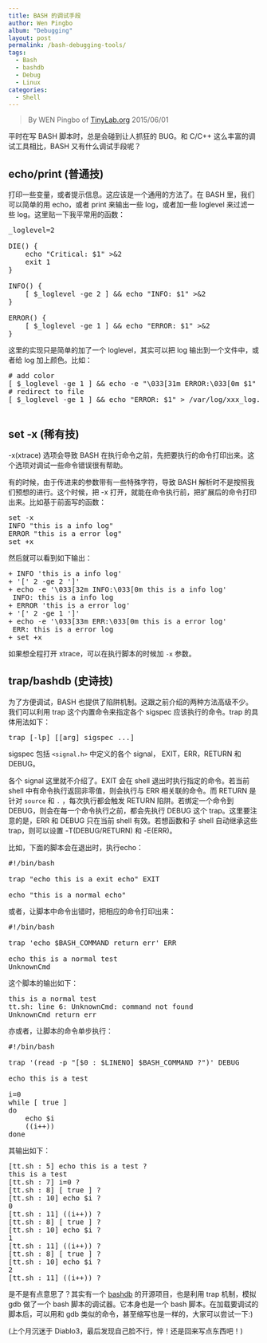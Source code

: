 ```yaml
---
title: BASH 的调试手段
author: Wen Pingbo
album: "Debugging"
layout: post
permalink: /bash-debugging-tools/
tags:
  - Bash
  - bashdb
  - Debug
  - Linux
categories:
  - Shell
---
```


> By WEN Pingbo of [TinyLab.org][1]
> 2015/06/01

平时在写 BASH 脚本时，总是会碰到让人抓狂的 BUG。和 C/C++ 这么丰富的调试工具相比，BASH 又有什么调试手段呢？


## echo/print (普通技)

打印一些变量，或者提示信息。这应该是一个通用的方法了。在 BASH 里，我们可以简单的用 echo，或者 print 来输出一些 log，或者加一些 loglevel 来过滤一些 log。这里贴一下我平常用的函数：

<pre>_loglevel=2

DIE() {
    echo "Critical: $1" >&#038;2
    exit 1
}

INFO() {
    [ $_loglevel -ge 2 ] &#038;&#038; echo "INFO: $1" >&#038;2
}

ERROR() {
    [ $_loglevel -ge 1 ] &#038;&#038; echo "ERROR: $1" >&#038;2
}
</pre>

<!-- more -->

这里的实现只是简单的加了一个 loglevel，其实可以把 log 输出到一个文件中，或者给 log 加上颜色。比如：

<pre># add color
[ $_loglevel -ge 1 ] &#038;&#038; echo -e "\033[31m ERROR:\033[0m $1" >&#038;2
# redirect to file
[ $_loglevel -ge 1 ] &#038;&#038; echo "ERROR: $1" > /var/log/xxx_log.$BASHPID

</pre>

## set -x (稀有技)

-x(xtrace) 选项会导致 BASH 在执行命令之前，先把要执行的命令打印出来。这个选项对调试一些命令错误很有帮助。

有的时候，由于传进来的参数带有一些特殊字符，导致 BASH 解析时不是按照我们预想的进行。这个时候，把 -x 打开，就能在命令执行前，把扩展后的命令打印出来。比如基于前面写的函数：

<pre>set -x
INFO "this is a info log"
ERROR "this is a error log"
set +x
</pre>

然后就可以看到如下输出：

<pre>+ INFO 'this is a info log'
+ '[' 2 -ge 2 ']'
+ echo -e '\033[32m INFO:\033[0m this is a info log'
 INFO: this is a info log
+ ERROR 'this is a error log'
+ '[' 2 -ge 1 ']'
+ echo -e '\033[33m ERR:\033[0m this is a error log'
 ERR: this is a error log
+ set +x
</pre>

如果想全程打开 xtrace，可以在执行脚本的时候加 `-x` 参数。

## trap/bashdb (史诗技)

为了方便调试，BASH 也提供了陷阱机制。这跟之前介绍的两种方法高级不少。我们可以利用 trap 这个内置命令来指定各个 sigspec 应该执行的命令。trap 的具体用法如下：

<pre>trap [-lp] [[arg] sigspec ...]
</pre>

sigspec 包括 `<signal.h>` 中定义的各个 signal， EXIT，ERR，RETURN 和 DEBUG。

各个 signal 这里就不介绍了。EXIT 会在 shell 退出时执行指定的命令。若当前 shell 中有命令执行返回非零值，则会执行与 ERR 相关联的命令。而 RETURN 是针对 `source` 和 `.` ，每次执行都会触发 RETURN 陷阱。若绑定一个命令到 DEBUG，则会在每一个命令执行之前，都会先执行 DEBUG 这个 trap。这里要注意的是，ERR 和 DEBUG 只在当前 shell 有效。若想函数和子 shell 自动继承这些 trap，则可以设置 -T(DEBUG/RETURN) 和 -E(ERR)。

比如，下面的脚本会在退出时，执行echo：

<pre>#!/bin/bash

trap "echo this is a exit echo" EXIT

echo "this is a normal echo"
</pre>

或者，让脚本中命令出错时，把相应的命令打印出来：

<pre>#!/bin/bash

trap 'echo $BASH_COMMAND return err' ERR

echo this is a normal test
UnknownCmd
</pre>

这个脚本的输出如下：

<pre>this is a normal test
tt.sh: line 6: UnknownCmd: command not found
UnknownCmd return err
</pre>

亦或者，让脚本的命令单步执行：

<pre>#!/bin/bash

trap '(read -p "[$0 : $LINENO] $BASH_COMMAND ?")' DEBUG

echo this is a test

i=0
while [ true ]
do
    echo $i
    ((i++))
done
</pre>

其输出如下：

<pre>[tt.sh : 5] echo this is a test ?
this is a test
[tt.sh : 7] i=0 ?
[tt.sh : 8] [ true ] ?
[tt.sh : 10] echo $i ?
0
[tt.sh : 11] ((i++)) ?
[tt.sh : 8] [ true ] ?
[tt.sh : 10] echo $i ?
1
[tt.sh : 11] ((i++)) ?
[tt.sh : 8] [ true ] ?
[tt.sh : 10] echo $i ?
2
[tt.sh : 11] ((i++)) ?
</pre>

是不是有点意思了？其实有一个 [bashdb][2] 的开源项目，也是利用 trap 机制，模拟 gdb 做了一个 bash 脚本的调试器。它本身也是一个 bash 脚本。在加载要调试的脚本后，可以用和 gdb 类似的命令，甚至缩写也是一样的，大家可以尝试一下:)

(上个月沉迷于 Diablo3，最后发现自己脸不行，悴！还是回来写点东西吧！)





 [1]: http://tinylab.org
 [2]: http://bashdb.sourceforge.net/
